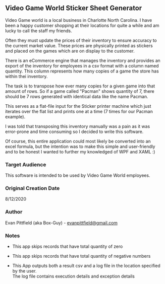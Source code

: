 ## Video Game World Sticker Sheet Generator

Video Game world is a local business in Charlotte North Carolina.  I have been a happy customer shopping at their locations for quite a while and am lucky to call the staff my friends.

Often they must update the prices of their inventory to ensure accuracy to the current market value.  These prices are physically printed as stickers and placed on the games which are on display to the customer.

There is an eCommerce engine that manages the inventory and provides an export of the inventory for employees in a csv format with a column named quantity.  This column represents how many copies of a game the store has within thei inventory.

The task is to transpose how ever many copies for a given game into that amount of rows.  So if a game called "Pacman" shows quantity of 7, there should be 7 rows generated with identical data like the name Pacman.

This serves as a flat-file input for the Sticker printer machine which just iterates over the flat list and prints one at a time (7 times for our Pacman example).

I was told that transposing this inventory manually was a pain as it was error-prone and time consuming so I decided to write this software.

Of course, this entire application could most likely be converted into an excel formula, but the intention was to make this simple and user-friendly and to be honest I wanted to further my knowledged of WPF and XAML :)

### Target Audience
This software is intended to be used by Video Game World employees.

### Original Creation Date
8/12/2020

### Author
Evan Pittfield (aka Box-Guy) - evanpittfield@gmail.com
### Notes
- This app skips records that have total quantity of zero

- This app skips records that have total quantity of negative numbers

- This App outputs both a result csv and a log file in the location specified by the user.  
   The log file contains execution details and exception details
